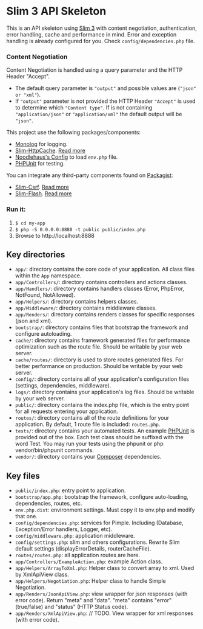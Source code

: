 # Slim 3 API Skeleton

This is an API skeleton using [Slim 3](http://www.slimframework.com) with content negotiation, authentication, error handling, cache and performance in mind.
Error and exception handling is already configured for you. Check `config/dependencies.php` file. 

### Content Negotiation
Content Negotiation is handled using a query parameter and the HTTP Header "Accept".
- The default query parameter is `"output"` and possible values are (`"json" or "xml"`).
- If `"output"` parameter is not provided the HTTP Header `"Accept"` is used to determine which `"Content type"`.
If is not containing `"application/json"` or `"application/xml"` the default output will be `"json"`.

This project use the following packages/components:
- [Monolog](https://github.com/Seldaek/monolog) for logging.
- [Slim-HttpCache](https://github.com/slimphp/Slim-HttpCache). [Read more](http://www.slimframework.com/docs/features/caching.html)
- [Noodlehaus's Config](https://github.com/hassankhan/config) to load `env.php` file.
- [PHPUnit](https://phpunit.de/) for testing.

You can integrate any third-party components found on [Packagist](https://packagist.org):
- [Slim-Csrf](https://github.com/slimphp/Slim-Csrf/). [Read more](http://www.slimframework.com/docs/features/csrf.html)
- [Slim-Flash](https://github.com/slimphp/Slim-Flash). [Read more](http://www.slimframework.com/docs/features/flash.html)

### Run it:

1. `$ cd my-app`
2. `$ php -S 0.0.0.0:8888 -t public public/index.php`
3. Browse to http://localhost:8888

## Key directories

* `app/`: directory contains the core code of your application. All class files within the `App` namespace.
* `app/Controllers/`: directory contains controllers and actions classes.
* `app/Handlers/`: directory contains handlers classes (Error, PhpError, NotFound, NotAllowed).
* `app/Helpers/`: directory contains helpers classes.
* `app/Middleware/`: directory contains middleware classes.
* `app/Renders/`: directory contains renders classes for specific responses (json and xml).
* `bootstrap/`: directory contains files that bootstrap the framework and configure autoloading.
* `cache/`: directory contains framework generated files for performance optimization such as the route file. Should be writable by your web server.
* `cache/routes/`: directory is used to store routes generated files. For better performance on production. Should be writable by your web server.
* `config/`: directory contains all of your application's configuration files (settings, dependencies, middleware).
* `logs/`: directory contains your application's log files. Should be writable by your web server.
* `public/`: directory contains the index.php file, which is the entry point for all requests entering your application.
* `routes/`: directory contains all of the route definitions for your application. By default, 1 route file is included: `routes.php`.
* `tests/`: directory contains your automated tests. An example [PHPUnit](https://phpunit.de/) is provided out of the box. Each test class should be suffixed with the word Test. You may run your tests using the phpunit or php vendor/bin/phpunit commands.
* `vendor/`: directory contains your [Composer](https://getcomposer.org/) dependencies.

## Key files

* `public/index.php`: entry point to application.
* `bootstrap/app.php`: bootstrap the framework, configure auto-loading, dependencies, routes, etc.
* `env.php.dist`: environment settings. Must copy it to env.php and modify that one.
* `config/dependencies.php`: services for Pimple. Including (Database, Exception/Error handlers, Logger, etc).
* `config/middleware.php`: application middleware.
* `config/settings.php`: slim and others configurations. Rewrite Slim default settings (displayErrorDetails, routerCacheFile).
* `routes/routes.php`: all application routes are here.
* `app/Controllers/ExampleAction.php`: example Action class.
* `app/Helpers/ArrayToXml.php`: Helper class to convert array to xml. Used by XmlApiView class. 
* `app/Helpers/Negotiation.php`: Helper class to handle Simple Negotiation.
* `app/Renders/JsonApiView.php`: view wrapper for json responses (with error code). Return "meta" and "data". "meta" contains "error" (true/false) and "status" (HTTP Status code).
* `app/Renders/XmlApiView.php`: // TODO. View wrapper for xml responses (with error code).
